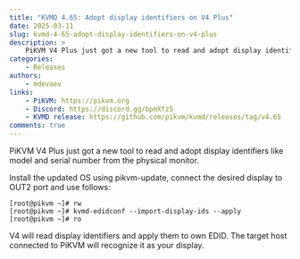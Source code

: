 ```yaml
---
title: "KVMD 4.65: Adopt display identifiers on V4 Plus"
date: 2025-03-11
slug: kvmd-4-65-adopt-display-identifiers-on-v4-plus
description: >
    PiKVM V4 Plus just got a new tool to read and adopt display identifiers like model and serial number from the physical monitor
categories:
    - Releases
authors:
    - mdevaev
links:
    - PiKVM: https://pikvm.org
    - Discord: https://discord.gg/bpmXfz5
    - KVMD release: https://github.com/pikvm/kvmd/releases/tag/v4.65
comments: true
---
```


PiKVM V4 Plus just got a new tool to read and adopt display identifiers like model and serial number from the physical monitor.

<!-- more -->

Install the updated OS using pikvm-update, connect the desired display to OUT2 port and use follows:

```console
[root@pikvm ~]# rw
[root@pikvm ~]# kvmd-edidconf --import-display-ids --apply
[root@pikvm ~]# ro
```

V4 will read display identifiers and apply them to own EDID. The target host connected to PiKVM will recognize it as your display.